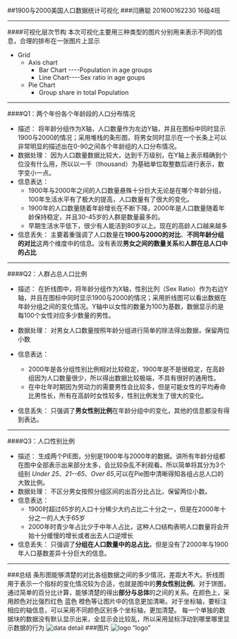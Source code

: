 
##1900与2000美国人口数据统计可视化
###闫赓聪 201600162230 16级4班

---
####可视化层次节构
本次可视化主要用三种类型的图片分别用来表示不同的信息，合理的排布在一张图片上显示
* Grid
    * Axis chart
        * Bar Chart ----Population in age groups
        * Line Chart----Sex ratio in age goups
    * Pie Chart
        * Group share in total Population
---

####Q1：两个年份各个年龄段的人口分布情况

- 描述：
将年龄分组作为X轴，人口数量作为左边Y轴，并且在图标中同时显示1900与2000的情况；采用堆栈的条形图，将男女同时显示在一个长条上可以非常明显的描述出在0-90之间各个年龄组的人口分布情况。
- 数据处理：
因为人口数量数据比较大，达到千万级别，在Y轴上表示精确到个位没有什么用，所以以一千（thousand）为基础单位取整数后进行表示，数字变小一点。
- 信息表达：
    - 1900年与2000年之间的人口数量悬殊十分巨大无论是在哪个年龄分组，100年生活水平有了极大的提高，人口数量有了很大的变化。
    - 1900年的人口数量随着年龄增长在不断下降，2000年是人口数量随着年龄保持稳定，并且30-45岁的人群是数量最多的。
    - 早期生活水平低下，很少有人能活到80岁以上。现在的高龄人口越来越多
- 信息丢失：
    主要着重强调了人口数量在**1900与2000的对比**、**不同年龄分组的对比**这两个维度中的信息。没有表现**男女之间的数量关系**和**人群在总人口中的占比**
----
####Q2：人群占总人口比例

- 描述：
在折线图中，将年龄分组作为X轴，性别比列（Sex Ratio）作为右边Y轴，并且在图标中同时显示1900与2000的情况；采用折线图可以看出数据在年龄分组之间的变化情况。Y轴中以女性的数量为100为基数，数据显示的是每100个女性对应多少数量的男性。
- 数据处理：
对男女人口数量按照年龄分组进行简单的除法得出数据，保留两位小数
- 信息表达：
    - 2000年是各分组性别比例相对比较稳定，1900年是不是很稳定，在高龄组因为人口数量很少，所以得出数据比较极端，不具有很好的通用性。
    - 在中壮年时期因为劳动力的需要男性会比较多，但是可能女性的平均寿命比男性长，所有在高龄时女性较多，性别比例发生了很大的变化。
    
- 信息丢失：
    只强调了**男女性别比例**在年龄分组中的变化，其他的信息都没有得到表达。

----
####Q3：人口性别比例

- 描述：
生成两个PIE图，分别是1900年与2000年的数据。讲所有年龄分组都在图中全部表示出来部分太多，会比较杂乱不利观看。所以简单将其分为3个组别 *Under 25*、*21--65*、*Over 65*,可以在Pie图中清晰得知各组占总人口的大致比例。
- 数据处理：
不区分男女按照分组区间的出百分比占比，保留两位小数。
- 信息表达：
    - 1900时超过65岁的人口十分稀少大约占比二十分之一，但是在2000年十分之一的人大于65岁
    - 2000年时青少年占比少于中年人占比，这种人口结构表明人口数量将会开始十分缓慢的增长或者出去人口逆增长    
- 信息丢失：
    只强调了**分组在人口数量中的总占比**，但是没有了2000年与1900年人口基数差异十分巨大的信息。

---
###总结
条形图能够清楚的对比各组数据之间的多少情况，差距大不大。折线图用于表示一个指标的变化情况较为合适，也就是图中的**男女性别比例**。对于饼图，通过简单的百分比计算，能够清楚的得出**部分与总体**的之间的关系。在颜色上，采用颜色对比强烈红色 蓝色 橙色等让图片中的信息更加清晰。对于坐标轴，要标注相应的轴信息，可以采用不同颜色区别多个坐标轴，更加清楚。
每一个单独的数据块的数据没有默认显示出来，全显示会比较乱，所以采用鼠标浮动到哪里哪里显示数据的行为
![data detail](/001.jpg ) 
###图片
 ![logo “logo”](/001.jpg ) 